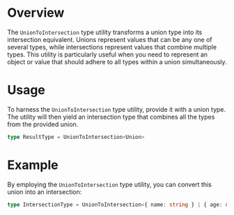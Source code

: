 # Overview
The `UnionToIntersection` type utility transforms a union type into its intersection equivalent. Unions represent values that can be any one of several types, while intersections represent values that combine multiple types. This utility is particularly useful when you need to represent an object or value that should adhere to all types within a union simultaneously.

# Usage
To harness the `UnionToIntersection` type utility, provide it with a union type. The utility will then yield an intersection type that combines all the types from the provided union.
```typescript
type ResultType = UnionToIntersection<Union>
```

# Example
By employing the `UnionToIntersection` type utility, you can convert this union into an intersection:
```typescript
type IntersectionType = UnionToIntersection<{ name: string } | { age: number }>; // Result type: { name: string } & { age: number }
```
